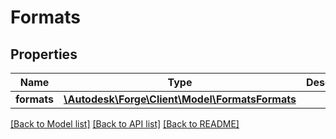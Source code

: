 # Formats

## Properties
Name | Type | Description | Notes
------------ | ------------- | ------------- | -------------
**formats** | [**\Autodesk\Forge\Client\Model\FormatsFormats**](FormatsFormats.md) |  | [optional] 

[[Back to Model list]](../README.md#documentation-for-models) [[Back to API list]](../README.md#documentation-for-api-endpoints) [[Back to README]](../README.md)


